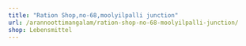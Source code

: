 ```yaml
---
title: "Ration Shop,no-68,moolyilpalli junction"
url: /arannoottimangalam/ration-shop-no-68-moolyilpalli-junction/
shop: Lebensmittel
---
```

